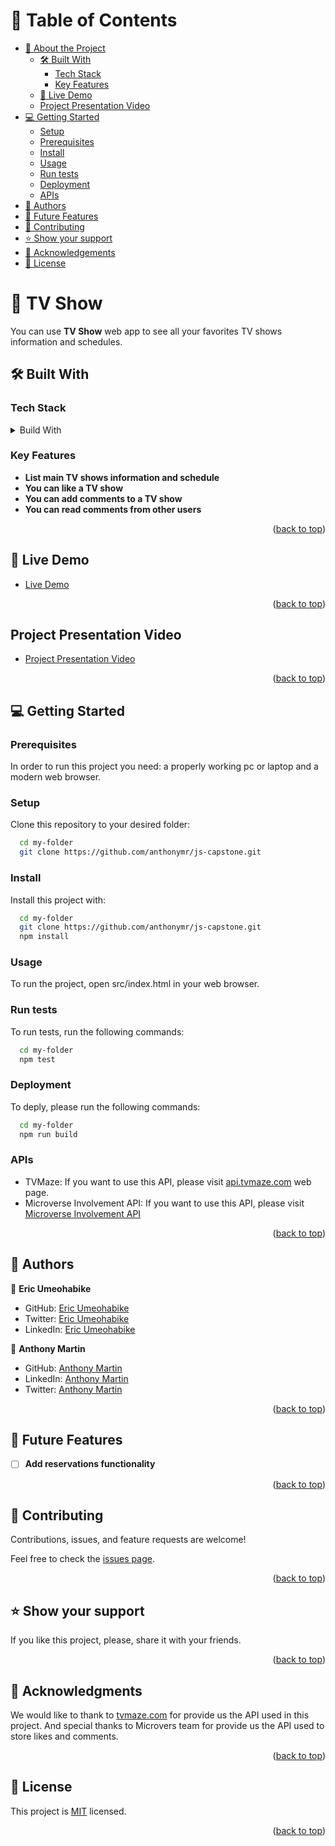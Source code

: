 <a name="readme-top"></a>

# 📗 Table of Contents

- [📖 About the Project](#about-project)
  - [🛠 Built With](#built-with)
    - [Tech Stack](#tech-stack)
    - [Key Features](#key-features)
  - [🚀 Live Demo](#live-demo)
  - [Project Presentation Video](#project-presentation)
- [💻 Getting Started](#getting-started)
  - [Setup](#setup)
  - [Prerequisites](#prerequisites)
  - [Install](#install)
  - [Usage](#usage)
  - [Run tests](#run-tests)
  - [Deployment](#deployment)
  - [APIs](#apis)
- [👥 Authors](#authors)
- [🔭 Future Features](#future-features)
- [🤝 Contributing](#contributing)
- [⭐️ Show your support](#support)
- [🙏 Acknowledgements](#acknowledgements)
- [📝 License](#license)

# 📖 TV Show <a name="about-project"></a>

You can use **TV Show** web app to see all your favorites TV shows information and schedules.

## 🛠 Built With <a name="built-with"></a>

### Tech Stack <a name="tech-stack"></a>

<details>
  <summary>Build With</summary>
  <ul>
    <li><a href="https://html.com/">HTML</a></li>
    <li><a href="https://developer.mozilla.org/en-US/docs/Web/CSS">CSS</a></li>
    <li><a href="https://www.javascript.com/">JavaScript</a></li>
    <li><a href="https://webpack.js.org/">WebPack</a></li>
  </ul>
</details>

### Key Features <a name="key-features"></a>

- **List main TV shows information and schedule**
- **You can like a TV show**
- **You can add comments to a TV show**
- **You can read comments from other users**

<p align="right">(<a href="#readme-top">back to top</a>)</p>

## 🚀 Live Demo <a name="live-demo"></a>

- [Live Demo](https://anthonymr.github.io/js-capstone/dist/)

<p align="right">(<a href="#readme-top">back to top</a>)</p>

## Project Presentation Video <a name="project-presentation"></a>

- [Project Presentation Video](https://drive.google.com/file/d/1whPngzAqGRB-SGMNa5XzRaMCYUGDvQzC/view?usp=sharing)

<p align="right">(<a href="#readme-top">back to top</a>)</p>

## 💻 Getting Started <a name="getting-started"></a>

### Prerequisites

In order to run this project you need: a properly working pc or laptop and a modern web browser.

### Setup

Clone this repository to your desired folder:

```sh
  cd my-folder
  git clone https://github.com/anthonymr/js-capstone.git
```

### Install

Install this project with:

```sh
  cd my-folder
  git clone https://github.com/anthonymr/js-capstone.git
  npm install
```

### Usage

To run the project, open src/index.html in your web browser.

### Run tests

To run tests, run the following commands: 

```sh
  cd my-folder
  npm test
```

### Deployment

To deply, please run the following commands: 

```sh
  cd my-folder
  npm run build
```

### APIs

  - TVMaze: If you want to use this API, please visit [api.tvmaze.com](https://api.tvmaze.com/shows) web page.
  - Microverse Involvement API: If you want to use this API, please visit [Microverse Involvement API](https://us-central1-involvement-api.cloudfunctions.net/capstoneApi/apps)


<p align="right">(<a href="#readme-top">back to top</a>)</p>

## 👥 Authors <a name="authors"></a>

👤 **Eric Umeohabike**

- GitHub: [Eric Umeohabike](https://github.com/eric2umeh)
- Twitter: [Eric Umeohabike](https://twitter.com/King_Eric_)
- LinkedIn: [Eric Umeohabike](https://www.linkedin.com/in/eric-umeohabike-4a510ba4/)

👤 **Anthony Martin**

- GitHub: [Anthony Martin](https://github.com/anthonymr)
- LinkedIn: [Anthony Martin](https://www.linkedin.com/in/anthony-martin-8820a3117/)
- Twitter: [Anthony Martin](https://twitter.com/Anthony2Martin)

<p align="right">(<a href="#readme-top">back to top</a>)</p>

## 🔭 Future Features <a name="future-features"></a>

- [ ] **Add reservations functionality**

<p align="right">(<a href="#readme-top">back to top</a>)</p>

## 🤝 Contributing <a name="contributing"></a>

Contributions, issues, and feature requests are welcome!

Feel free to check the [issues page](https://github.com/anthonymr/js-capstone/issues).

<p align="right">(<a href="#readme-top">back to top</a>)</p>

## ⭐️ Show your support <a name="support"></a>

If you like this project, please, share it with your friends.

<p align="right">(<a href="#readme-top">back to top</a>)</p>

## 🙏 Acknowledgments <a name="acknowledgements"></a>

We would like to thank to [tvmaze.com](https://www.tvmaze.com/) for provide us the API used in this project. And special thanks to Microvers team for provide us the API used to store likes and comments.

<p align="right">(<a href="#readme-top">back to top</a>)</p>

## 📝 License <a name="license"></a>

This project is [MIT](MIT.md) licensed.

<p align="right">(<a href="#readme-top">back to top</a>)</p>